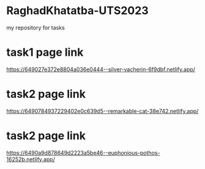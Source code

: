 # RaghadKhatatba-UTS2023
my repository for tasks
 # task1 page link
 https://649027e372e8804a036e0444--silver-vacherin-6f9dbf.netlify.app/
 # task2 page link
 https://6490784937229402e0c639d5--remarkable-cat-38e742.netlify.app/
 # task2 page link
 https://6490a9d878649d2223a5be46--euphonious-pothos-16252b.netlify.app/
